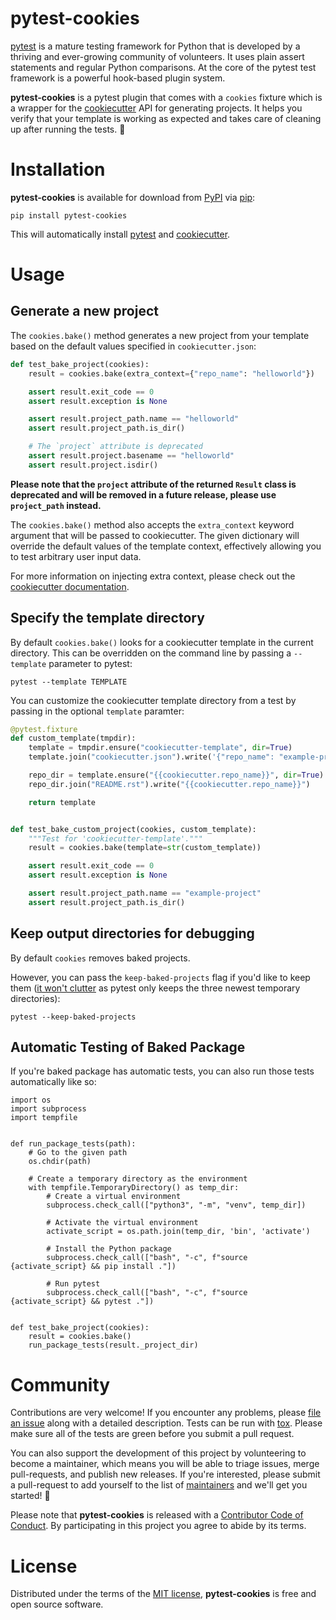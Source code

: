 # pytest-cookies

[pytest][pytest] is a mature testing framework for Python that is developed
by a thriving and ever-growing community of volunteers. It uses plain assert
statements and regular Python comparisons. At the core of the pytest test
framework is a powerful hook-based plugin system.

**pytest-cookies** is a pytest plugin that comes with a ``cookies`` fixture
which is a wrapper for the [cookiecutter][cookiecutter] API for generating
projects. It helps you verify that your template is working as expected and
takes care of cleaning up after running the tests. 🍪

# Installation

**pytest-cookies** is available for download from [PyPI][pypi] via [pip][pip]:

```text
pip install pytest-cookies
```
This will automatically install [pytest][pytest] and
[cookiecutter][cookiecutter].

# Usage

## Generate a new project

The ``cookies.bake()`` method generates a new project from your template
based on the default values specified in ``cookiecutter.json``:

```python
def test_bake_project(cookies):
    result = cookies.bake(extra_context={"repo_name": "helloworld"})

    assert result.exit_code == 0
    assert result.exception is None

    assert result.project_path.name == "helloworld"
    assert result.project_path.is_dir()

    # The `project` attribute is deprecated
    assert result.project.basename == "helloworld"
    assert result.project.isdir()
```

**Please note that the `project` attribute of the returned `Result` class is
deprecated and will be removed in a future release, please use `project_path`
instead.**

The ``cookies.bake()`` method also accepts the ``extra_context`` keyword
argument that will be passed to cookiecutter. The given dictionary will
override the default values of the template context, effectively allowing you
to test arbitrary user input data.

For more information on injecting extra context, please check out the
[cookiecutter documentation][extra-context].

## Specify the template directory

By default ``cookies.bake()`` looks for a cookiecutter template in the
current directory. This can be overridden on the command line by passing a
``--template`` parameter to pytest:

```text
pytest --template TEMPLATE
```

You can customize the cookiecutter template directory from a test by passing
in the optional ``template`` paramter:

```python
@pytest.fixture
def custom_template(tmpdir):
    template = tmpdir.ensure("cookiecutter-template", dir=True)
    template.join("cookiecutter.json").write('{"repo_name": "example-project"}')

    repo_dir = template.ensure("{{cookiecutter.repo_name}}", dir=True)
    repo_dir.join("README.rst").write("{{cookiecutter.repo_name}}")

    return template


def test_bake_custom_project(cookies, custom_template):
    """Test for 'cookiecutter-template'."""
    result = cookies.bake(template=str(custom_template))

    assert result.exit_code == 0
    assert result.exception is None

    assert result.project_path.name == "example-project"
    assert result.project_path.is_dir()
```

## Keep output directories for debugging

By default ``cookies`` removes baked projects.

However, you can pass the ``keep-baked-projects`` flag if you'd like to keep
them ([it won't clutter][temporary-directories] as pytest only keeps the
three newest temporary directories):

```text
pytest --keep-baked-projects
```

## Automatic Testing of Baked Package
If you're baked package has automatic tests, you can also run those tests automatically like so:

```
import os
import subprocess
import tempfile


def run_package_tests(path):
    # Go to the given path
    os.chdir(path)

    # Create a temporary directory as the environment
    with tempfile.TemporaryDirectory() as temp_dir:
        # Create a virtual environment
        subprocess.check_call(["python3", "-m", "venv", temp_dir])

        # Activate the virtual environment
        activate_script = os.path.join(temp_dir, 'bin', 'activate')

        # Install the Python package
        subprocess.check_call(["bash", "-c", f"source {activate_script} && pip install ."])

        # Run pytest
        subprocess.check_call(["bash", "-c", f"source {activate_script} && pytest ."])


def test_bake_project(cookies):
    result = cookies.bake()
    run_package_tests(result._project_dir)
```

# Community

Contributions are very welcome! If you encounter any problems, please [file
an issue][new-issue] along with a detailed description. Tests can be run with
[tox][tox]. Please make sure all of the tests are green before you submit a
pull request.

You can also support the development of this project by volunteering to
become a maintainer, which means you will be able to triage issues, merge
pull-requests, and publish new releases. If you're interested, please submit
a pull-request to add yourself to the list of [maintainers][community] and
we'll get you started! 🍪

Please note that **pytest-cookies** is released with a [Contributor Code of
Conduct][code-of-conduct]. By participating in this project you agree to
abide by its terms.

# License

Distributed under the terms of the [MIT license][license], **pytest-cookies**
is free and open source software.

[cookiecutter]: https://github.com/audreyr/cookiecutter
[pytest]: https://github.com/pytest-dev/pytest
[pip]: https://pypi.org/project/pip/
[pypi]: https://pypi.org/project/pytest-cookies/
[extra-context]: https://cookiecutter.readthedocs.io/en/latest/advanced/injecting_context.html
[temporary-directories]: https://docs.pytest.org/en/latest/tmpdir.html#the-default-base-temporary-directory
[tox]: https://pypi.org/project/tox/
[new-issue]: https://github.com/hackebrot/pytest-cookies/issues
[code-of-conduct]: https://github.com/hackebrot/pytest-cookies/blob/main/CODE_OF_CONDUCT.md
[community]: https://github.com/hackebrot/pytest-cookies/blob/main/COMMUNITY.md
[license]: https://github.com/hackebrot/pytest-cookies/blob/main/LICENSE
